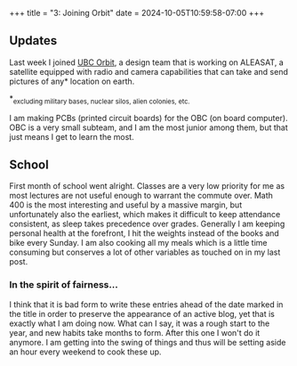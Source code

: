 +++
title = "3: Joining Orbit"
date = 2024-10-05T10:59:58-07:00
+++

## Updates
Last week I joined [UBC Orbit](https://www.ubcorbit.com), a design team that is working on ALEASAT, a satellite equipped with radio and camera capabilities that can take and send pictures of any* location on earth. 

*<sub>excluding military bases, nuclear silos, alien colonies, etc.</sub> 

I am making PCBs (printed circuit boards) for the OBC (on board computer). OBC is a very small subteam, and I am the most junior among them, but that just means I get to learn the most. 

## School

First month of school went alright. Classes are a very low priority for me as most lectures are not useful enough to warrant the commute over. Math 400 is the most interesting and useful by a massive margin, but unfortunately also the earliest, which makes it difficult to keep attendance consistent, as sleep takes precedence over grades. Generally I am keeping personal health at the forefront, I hit the weights instead of the books and bike every Sunday. I am also cooking all my meals which is a little time consuming but conserves a lot of other variables as touched on in my last post.

### In the spirit of fairness...

I think that it is bad form to write these entries ahead of the date marked in the title in order to preserve the appearance of an active blog, yet that is exactly what I am doing now. What can I say, it was a rough start to the year, and new habits take months to form. After this one I won't do it anymore. I am getting into the swing of things and thus will be setting aside an hour every weekend to cook these up. 

[//]: # (This sincerity almost feels wasted on an empty audience since it seems unlikely anyone but me would read these. If you are not me, hello and thanks. After some thought I decided I can't stand the idea of a "project portfolio" reducing my existence to insipid time sinks that only serve to amplify the prostration before employers, plus my instagram sufficiently encapsulates all the accomplishments I am proud of. So future posts will mostly be a personal outlet and practice to develop the clarity of my writing. )